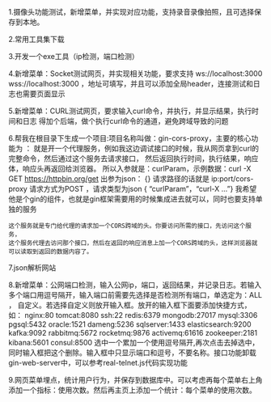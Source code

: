 

1.摄像头功能测试，新增菜单，并实现对应功能，支持录音录像拍照，且可选择保存到本地。



2.常用工具集下载

3.开发一个exe工具（ip检测，端口检测）


4.新增菜单：Socket测试网页，并实现相关功能，要求支持 ws://localhost:3000 wss://localhost:3000 ，地址可填写，并且可以添加全局header，连接测试和日志也需要页面显示

5.新增菜单：CURL测试网页，要求输入curl命令，并执行，并显示结果，执行时间和日志
    得加个后端，做个执行curl命令的通道，避免跨域导致的问题

6.帮我在根目录下生成一个项目:项目名称叫做：gin-cors-proxy，主要的核心功能为 ：
    就是开一个代理服务，例如我这边调试接口的时候，我从网页拿到curl的完整命令，然后通过这个服务去请求接口，
    然后返回执行时间，执行结果，响应体，响应头再返回给浏览器。
    所以入参就是：curlParam，示例数据：curl -X GET https://httpbin.org/get
    出参为json： {}
    请求路径的话就是 ip:port/cors-proxy 请求方式为POST ，请求类型为json { “curlParam”，“curl-X ...”}
    我希望他是个gin的组件，也就是gin框架需要用的时候集成进去就可以，同时也要支持单独的服务    

    这个服务就是专门给代理的请求加一个CORS跨域的头。你要访问所需的接口，先访问这个服务，
    这个服务代理去访问那个接口，然后在返回的响应消息上加一个CORS跨域的头，这样浏览器就可以读取到返回的数据内容了。

7.json解析网站

8.新增菜单：公网端口检测，输入公网ip，端口，返回结果，并记录日志。若输入多个端口用逗号隔开，输入端口前需要先选择是否检测所有端口，单选定为：ALL ， 自定义。若选择自定义则放开输入框。放开的输入框下面要添加快捷方式，如：
 nginx:80 tomcat:8080 ssh:22 redis:6379 mongodb:27017 mysql:3306 pgsql:5432 oracle:1521 dameng:5236 sqlserver:1433 elasticsearch:9200 kafka:9092 rabbitmq:5672 rocketmq:9876 activemq:61616  zookeeper:2181 kibana:5601 consul:8500 
选中一个累加一个使用逗号隔开,再次点击去掉选中，同时输入框把这个删除。输入框中只显示端口和逗号，不要名称。接口功能卸载gin-web-server中，可以参考real-telnet.js代码实现功能

9.网页菜单埋点，统计用户行为，并保存到数据库中。可以考虑再每个菜单右上角添加一个指标：使用次数。然后再主页上添加一个统计：每个菜单的使用次数。
